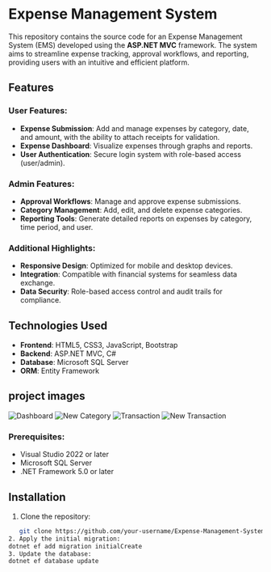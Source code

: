 # Expense Management System

This repository contains the source code for an Expense Management System (EMS) developed using the **ASP.NET MVC** framework. The system aims to streamline expense tracking, approval workflows, and reporting, providing users with an intuitive and efficient platform.

## Features

### User Features:
- **Expense Submission**: Add and manage expenses by category, date, and amount, with the ability to attach receipts for validation.
- **Expense Dashboard**: Visualize expenses through graphs and reports.
- **User Authentication**: Secure login system with role-based access (user/admin).

### Admin Features:
- **Approval Workflows**: Manage and approve expense submissions.
- **Category Management**: Add, edit, and delete expense categories.
- **Reporting Tools**: Generate detailed reports on expenses by category, time period, and user.

### Additional Highlights:
- **Responsive Design**: Optimized for mobile and desktop devices.
- **Integration**: Compatible with financial systems for seamless data exchange.
- **Data Security**: Role-based access control and audit trails for compliance.

## Technologies Used
- **Frontend**: HTML5, CSS3, JavaScript, Bootstrap
- **Backend**: ASP.NET MVC, C#
- **Database**: Microsoft SQL Server
- **ORM**: Entity Framework

## project images
![Dashboard](https://raw.githubusercontent.com/Naji4054/Expense-Management-System/main/Dashboard.png)
![New Category](https://raw.githubusercontent.com/Naji4054/Expense-Management-System/main/New%20Category.png)
![Transaction](https://raw.githubusercontent.com/Naji4054/Expense-Management-System/main/Transaction.png)
![New Transaction](https://raw.githubusercontent.com/Naji4054/Expense-Management-System/main/New%20Transaction.png)



### Prerequisites:
- Visual Studio 2022 or later
- Microsoft SQL Server
- .NET Framework 5.0 or later



## Installation
1. Clone the repository:
```bash
   git clone https://github.com/your-username/Expense-Management-System.git
2. Apply the initial migration: 
dotnet ef add migration initialCreate
3. Update the database:
dotnet ef database update
